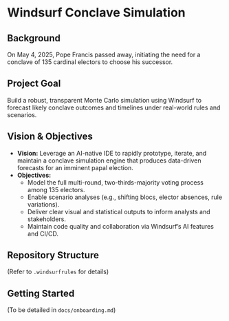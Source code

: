 # Windsurf Conclave Simulation

## Background

On May 4, 2025, Pope Francis passed away, initiating the need for a conclave of 135 cardinal electors to choose his successor.

## Project Goal

Build a robust, transparent Monte Carlo simulation using Windsurf to forecast likely conclave outcomes and timelines under real-world rules and scenarios.

## Vision & Objectives

* **Vision:** Leverage an AI-native IDE to rapidly prototype, iterate, and maintain a conclave simulation engine that produces data-driven forecasts for an imminent papal election.
* **Objectives:**
  * Model the full multi-round, two-thirds-majority voting process among 135 electors.
  * Enable scenario analyses (e.g., shifting blocs, elector absences, rule variations).
  * Deliver clear visual and statistical outputs to inform analysts and stakeholders.
  * Maintain code quality and collaboration via Windsurf’s AI features and CI/CD.

## Repository Structure

(Refer to `.windsurfrules` for details)

## Getting Started

(To be detailed in `docs/onboarding.md`)

